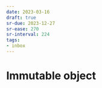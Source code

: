 ```yaml
---
date: 2023-03-16
draft: true
sr-due: 2023-12-27
sr-ease: 270
sr-interval: 224
tags:
- inbox
---
```


# Immutable object